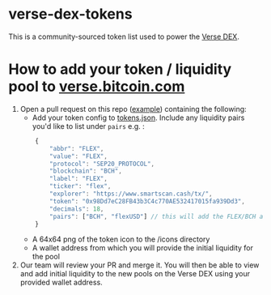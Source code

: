 # verse-dex-tokens

This is a community-sourced token list used to power the [Verse DEX](https://verse.bitcoin.com/).

# How to add your token / liquidity pool to [verse.bitcoin.com](https://verse.bitcoin.com)
1. Open a pull request on this repo ([example](https://github.com/bitcoin-portal/verse-dex-tokens/pull/2)) containing the following:
    - Add your token config to [tokens.json](https://github.com/bitcoin-portal/verse-dex-tokens/blob/trunk/config/tokens.json). Include any liquidity pairs you'd like to list under `pairs` e.g. :
    ```javascript
        {
            "abbr": "FLEX",
            "value": "FLEX",
            "protocol": "SEP20_PROTOCOL",
            "blockchain": "BCH",
            "label": "FLEX",
            "ticker": "flex",
            "explorer": "https://www.smartscan.cash/tx/",
            "token": "0x98Dd7eC28FB43b3C4c770AE532417015fa939Dd3",
            "decimals": 18,
            "pairs": ["BCH", "flexUSD"] // this will add the FLEX/BCH and FLEX/flexUSD to the list of liquidity pools
        }
    ```
    - A 64x64 png of the token icon to the /icons directory
    - A wallet address from which you will provide the initial liquidity for the pool
2. Our team will review your PR and merge it. You will then be able to view and add initial liquidity to the new pools on the Verse DEX using your provided wallet address.
